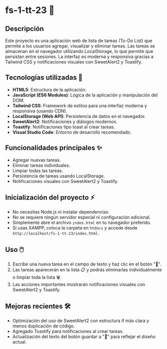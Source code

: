 # fs-1-tt-23 📝

## Descripción
Este proyecto es una aplicación web de lista de tareas (To-Do List) que permite a los usuarios agregar, visualizar y eliminar tareas. Las tareas se almacenan en el navegador utilizando LocalStorage, lo que permite que persistan entre sesiones. La interfaz es moderna y responsiva gracias a Tailwind CSS y notificaciones visuales con SweetAlert2 y Toastify.

## Tecnologías utilizadas 🚀
- **HTML5**: Estructura de la aplicación.
- **JavaScript (ES6 Modules)**: Lógica de la aplicación y manipulación del DOM.
- **Tailwind CSS**: Framework de estilos para una interfaz moderna y responsiva (usando CDN).
- **LocalStorage (Web API)**: Persistencia de datos en el navegador.
- **SweetAlert2**: Notificaciones y diálogos modernos.
- **Toastify**: Notificaciones tipo toast al crear tareas.
- **Visual Studio Code**: Entorno de desarrollo recomendado.

## Funcionalidades principales ✨
- Agregar nuevas tareas.
- Eliminar tareas individuales.
- Limpiar todas las tareas.
- Persistencia de tareas usando LocalStorage.
- Notificaciones visuales con SweetAlert2 y Toastify.

## Inicialización del proyecto ⚡
- No necesitas Node.js ni instalar dependencias.
- No se requiere ningún servidor especial ni configuración adicional.
- Simplemente abre el archivo `index.html` en tu navegador preferido.
- Si usas XAMPP, coloca la carpeta en `htdocs` y accede desde `http://localhost/fs-1-tt-23/index.html`.

## Uso 🖱️
1. Escribe una nueva tarea en el campo de texto y haz clic en el botón "💾".
2. Las tareas aparecerán en la lista 📋 y podrás eliminarlas individualmente o limpiar toda la lista 🗑️.
3. Las acciones importantes mostrarán notificaciones visuales con SweetAlert2 y Toastify.

## Mejoras recientes 🛠️
- Optimización del uso de SweetAlert2 con estructura if más clara y menos duplicación de código.
- Agregado Toastify para notificaciones al crear tareas.
- Actualización del texto del botón guardar a "💾" para reflejar el diseño actual.
